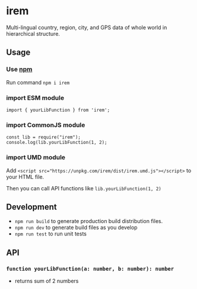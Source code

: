 # irem

Multi-lingual country, region, city, and GPS data of whole world in hierarchical structure.

## Usage

### Use [npm](https://www.npmjs.com/package/irem)

Run command `npm i irem`

### import ESM module

`import { yourLibFunction } from 'irem';`

### import CommonJS module

```
const lib = require("irem");
console.log(lib.yourLibFunction(1, 2);
```

### import UMD module

Add `<script src="https://unpkg.com/irem/dist/irem.umd.js"></script>` to your HTML file.

Then you can call API functions like `lib.yourLibFunction(1, 2)`

## Development

- `npm run build` to generate production build distribution files.
- `npm run dev` to generate build files as you develop
- `npm run test` to run unit tests

## API

### `function yourLibFunction(a: number, b: number): number`

- returns sum of 2 numbers
